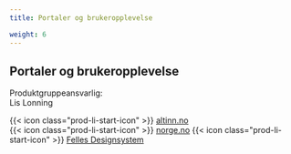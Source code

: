 ```yaml
---
title: Portaler og brukeropplevelse

weight: 6
---
```


## Portaler og brukeropplevelse

Produktgruppeansvarlig:  
Lis Lonning

{{< icon class="prod-li-start-icon" >}} [altinn.no](https://www.altinn.no/)  
{{< icon class="prod-li-start-icon" >}} [norge.no](https://www.norge.no/)
{{< icon class="prod-li-start-icon" >}} [Felles Designsystem](https://www.designsystemet.no/)
